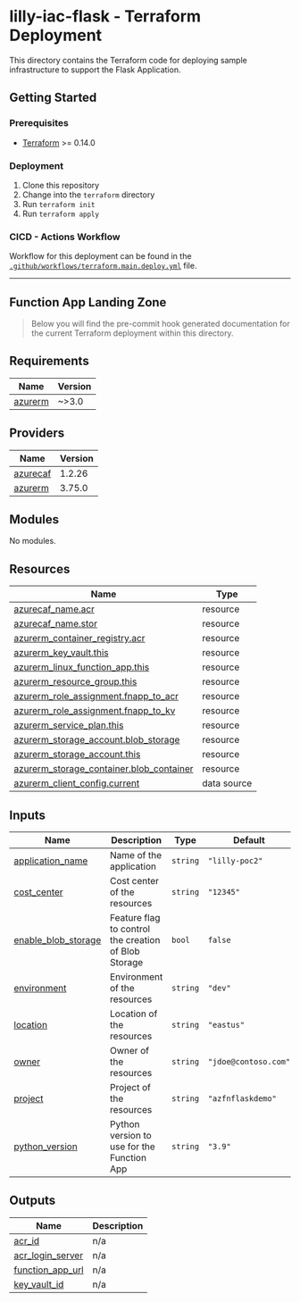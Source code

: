 # lilly-iac-flask - Terraform Deployment

This directory contains the Terraform code for deploying sample infrastructure to support the Flask Application.

## Getting Started

### Prerequisites

- [Terraform](https://www.terraform.io/downloads.html) >= 0.14.0

### Deployment

1. Clone this repository
2. Change into the `terraform` directory
3. Run `terraform init`
4. Run `terraform apply`

### CICD - Actions Workflow

Workflow for this deployment can be found in the [`.github/workflows/terraform.main.deploy.yml`](../.github/workflows/terraform.main.deploy.yml) file.


-------

## Function App Landing Zone

> Below you will find the pre-commit hook generated documentation for the current Terraform deployment within this directory.

<!-- BEGINNING OF PRE-COMMIT-TERRAFORM DOCS HOOK -->
## Requirements

| Name | Version |
|------|---------|
| <a name="requirement_azurerm"></a> [azurerm](#requirement\_azurerm) | ~>3.0 |

## Providers

| Name | Version |
|------|---------|
| <a name="provider_azurecaf"></a> [azurecaf](#provider\_azurecaf) | 1.2.26 |
| <a name="provider_azurerm"></a> [azurerm](#provider\_azurerm) | 3.75.0 |

## Modules

No modules.

## Resources

| Name | Type |
|------|------|
| [azurecaf_name.acr](https://registry.terraform.io/providers/aztfmod/azurecaf/latest/docs/resources/name) | resource |
| [azurecaf_name.stor](https://registry.terraform.io/providers/aztfmod/azurecaf/latest/docs/resources/name) | resource |
| [azurerm_container_registry.acr](https://registry.terraform.io/providers/hashicorp/azurerm/latest/docs/resources/container_registry) | resource |
| [azurerm_key_vault.this](https://registry.terraform.io/providers/hashicorp/azurerm/latest/docs/resources/key_vault) | resource |
| [azurerm_linux_function_app.this](https://registry.terraform.io/providers/hashicorp/azurerm/latest/docs/resources/linux_function_app) | resource |
| [azurerm_resource_group.this](https://registry.terraform.io/providers/hashicorp/azurerm/latest/docs/resources/resource_group) | resource |
| [azurerm_role_assignment.fnapp_to_acr](https://registry.terraform.io/providers/hashicorp/azurerm/latest/docs/resources/role_assignment) | resource |
| [azurerm_role_assignment.fnapp_to_kv](https://registry.terraform.io/providers/hashicorp/azurerm/latest/docs/resources/role_assignment) | resource |
| [azurerm_service_plan.this](https://registry.terraform.io/providers/hashicorp/azurerm/latest/docs/resources/service_plan) | resource |
| [azurerm_storage_account.blob_storage](https://registry.terraform.io/providers/hashicorp/azurerm/latest/docs/resources/storage_account) | resource |
| [azurerm_storage_account.this](https://registry.terraform.io/providers/hashicorp/azurerm/latest/docs/resources/storage_account) | resource |
| [azurerm_storage_container.blob_container](https://registry.terraform.io/providers/hashicorp/azurerm/latest/docs/resources/storage_container) | resource |
| [azurerm_client_config.current](https://registry.terraform.io/providers/hashicorp/azurerm/latest/docs/data-sources/client_config) | data source |

## Inputs

| Name | Description | Type | Default | Required |
|------|-------------|------|---------|:--------:|
| <a name="input_application_name"></a> [application\_name](#input\_application\_name) | Name of the application | `string` | `"lilly-poc2"` | no |
| <a name="input_cost_center"></a> [cost\_center](#input\_cost\_center) | Cost center of the resources | `string` | `"12345"` | no |
| <a name="input_enable_blob_storage"></a> [enable\_blob\_storage](#input\_enable\_blob\_storage) | Feature flag to control the creation of Blob Storage | `bool` | `false` | no |
| <a name="input_environment"></a> [environment](#input\_environment) | Environment of the resources | `string` | `"dev"` | no |
| <a name="input_location"></a> [location](#input\_location) | Location of the resources | `string` | `"eastus"` | no |
| <a name="input_owner"></a> [owner](#input\_owner) | Owner of the resources | `string` | `"jdoe@contoso.com"` | no |
| <a name="input_project"></a> [project](#input\_project) | Project of the resources | `string` | `"azfnflaskdemo"` | no |
| <a name="input_python_version"></a> [python\_version](#input\_python\_version) | Python version to use for the Function App | `string` | `"3.9"` | no |

## Outputs

| Name | Description |
|------|-------------|
| <a name="output_acr_id"></a> [acr\_id](#output\_acr\_id) | n/a |
| <a name="output_acr_login_server"></a> [acr\_login\_server](#output\_acr\_login\_server) | n/a |
| <a name="output_function_app_url"></a> [function\_app\_url](#output\_function\_app\_url) | n/a |
| <a name="output_key_vault_id"></a> [key\_vault\_id](#output\_key\_vault\_id) | n/a |
<!-- END OF PRE-COMMIT-TERRAFORM DOCS HOOK -->
